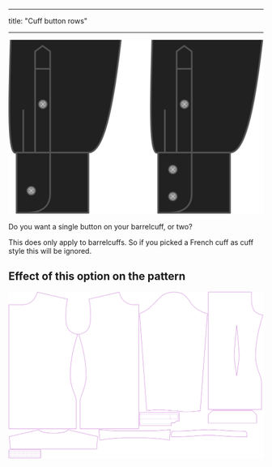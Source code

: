 - - -
title: "Cuff button rows"
- - -

![Cuff button rows](cuffbuttonrows.svg)

Do you want a single button on your barrelcuff, or two?

<Note>

This does only apply to barrelcuffs. So if you picked a French cuff as cuff style this will be ignored.

</Note>

## Effect of this option on the pattern

![This image shows the effect of this option by superimposing several variants that have a different value for this option](simon_cuffbuttonrows_sample.svg "Effect of this option on the pattern")
